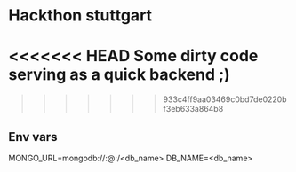 # Hackthon stuttgart
<<<<<<< HEAD
Some dirty code serving as a quick backend ;)
=======
>>>>>>> 933c4ff9aa03469c0bd7de0220bf3eb633a864b8

## Env vars
MONGO_URL=mongodb://<user>:<password>@<url>:<port>/<db_name>
DB_NAME=<db_name>
